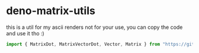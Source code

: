 # deno-matrix-utils

this is a util for my ascii renders
not for your use, you can copy the code and use it tho :)

```js
import { MatrixDot, MatrixVectorDot, Vector, Matrix } from "https://github.com/BoredSathvik/deno-matrix-utils/mod.ts"
```
